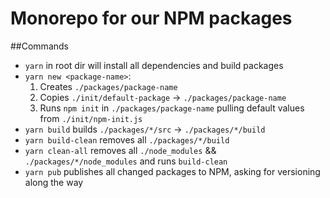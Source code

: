 # Monorepo for our NPM packages

##Commands
* `yarn` in root dir will install all dependencies and build packages
* `yarn new <package-name>`:
    1. Creates `./packages/package-name`
    2. Copies `./init/default-package` -> `./packages/package-name`
    3. Runs `npm init` in `./packages/package-name` pulling default values from `./init/npm-init.js`
* `yarn build` builds `./packages/*/src` -> `./packages/*/build`
* `yarn build-clean` removes all `./packages/*/build`
* `yarn clean-all` removes all `./node_modules` && `./packages/*/node_modules` and runs `build-clean`
* `yarn pub` publishes all changed packages to NPM, asking for versioning along the way

